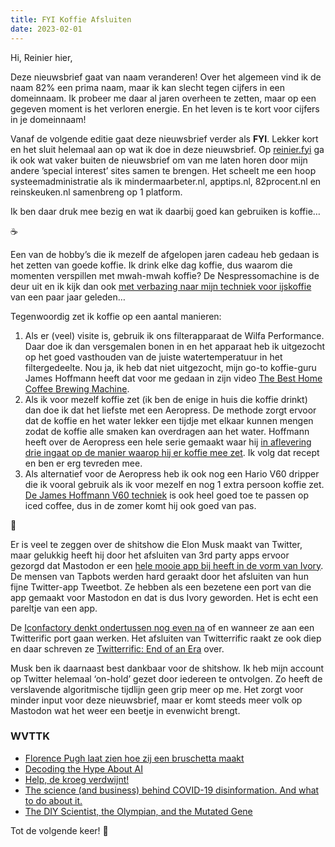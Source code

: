 ```yaml
---
title: FYI Koffie Afsluiten
date: 2023-02-01
---
```


Hi, Reinier hier,

Deze nieuwsbrief gaat van naam veranderen! Over het algemeen vind ik de naam 82% een prima naam, maar ik kan slecht tegen cijfers in een domeinnaam. Ik probeer me daar al jaren overheen te zetten, maar op een gegeven moment is het verloren energie. En het leven is te kort voor cijfers in je domeinnaam!

Vanaf de volgende editie gaat deze nieuwsbrief verder als **FYI**. Lekker kort en het sluit helemaal aan op wat ik doe in deze nieuwsbrief. Op [reinier.fyi](https://reinier.fyi) ga ik ook wat vaker buiten de nieuwsbrief om van me laten horen door mijn andere ’special interest’ sites samen te brengen. Het scheelt me een hoop systeemadministratie als ik mindermaarbeter.nl, apptips.nl, 82procent.nl en reinskeuken.nl samenbreng op 1 platform.

Ik ben daar druk mee bezig en wat ik daarbij goed kan gebruiken is koffie…

☕️

Een van de hobby’s die ik mezelf de afgelopen jaren cadeau heb gedaan is het zetten van goede koffie. Ik drink elke dag koffie, dus waarom die momenten verspillen met mwah-mwah koffie? De Nespressomachine is de deur uit en ik kijk dan ook [met verbazing naar mijn techniek voor ijskoffie](https://www.instagram.com/p/CB45rh5F5cO/c/18092439049172200/) van een paar jaar geleden…

Tegenwoordig zet ik koffie op een aantal manieren:

1. Als er (veel) visite is, gebruik ik ons filterapparaat de Wilfa Performance. Daar doe ik dan versgemalen bonen in en het apparaat heb ik uitgezocht op het goed vasthouden van de juiste watertemperatuur in het filtergedeelte. Nou ja, ik heb dat niet uitgezocht, mijn go-to koffie-guru James Hoffmann heeft dat voor me gedaan in zijn video [The Best Home Coffee Brewing Machine](https://www.youtube.com/watch?v=t8eYs2vxT-8).
2. Als ik voor mezelf koffie zet (ik ben de enige in huis die koffie drinkt) dan doe ik dat het liefste met een Aeropress. De methode zorgt ervoor dat de koffie en het water lekker een tijdje met elkaar kunnen mengen zodat de koffie alle smaken kan overdragen aan het water. Hoffmann heeft over de Aeropress een hele serie gemaakt waar hij [in aflevering drie ingaat op de manier waarop hij er koffie mee zet](https://www.youtube.com/watch?v=j6VlT_jUVPc). Ik volg dat recept en ben er erg tevreden mee.
3. Als alternatief voor de Aeropress heb ik ook nog een Hario V60 dripper die ik vooral gebruik als ik voor mezelf en nog 1 extra persoon koffie zet. [De James Hoffmann V60 techniek](https://www.youtube.com/watch?v=AI4ynXzkSQo) is ook heel goed toe te passen op iced coffee, dus in de zomer komt hij ook goed van pas.

🐘

Er is veel te zeggen over de shitshow die Elon Musk maakt van Twitter, maar gelukkig heeft hij door het afsluiten van 3rd party apps ervoor gezorgd dat Mastodon er een [hele mooie app bij heeft in de vorm van Ivory](https://tapbots.com/ivory/). De mensen van Tapbots werden hard geraakt door het afsluiten van hun fijne Twitter-app Tweetbot. Ze hebben als een bezetene een port van die app gemaakt voor Mastodon en dat is dus Ivory geworden. Het is echt een pareltje van een app.

De [Iconfactory denkt ondertussen nog even na](https://blog.iconfactory.com/2023/01/mastodonerrific/ "Masto-do or Masto-don’t?") of en wanneer ze aan een Twitterific port gaan werken. Het afsluiten van Twitterrific raakt ze ook diep en daar schreven ze [Twitterrific: End of an Era](https://blog.iconfactory.com/2023/01/twitterrific-end-of-an-era/) over.

Musk ben ik daarnaast best dankbaar voor de shitshow. Ik heb mijn account op Twitter helemaal ‘on-hold’ gezet door iedereen te ontvolgen. Zo heeft de verslavende algoritmische tijdlijn geen grip meer op me. Het zorgt voor minder input voor deze nieuwsbrief, maar er komt steeds meer volk op Mastodon wat het weer een beetje in evenwicht brengt.

### WVTTK

- [Florence Pugh laat zien hoe zij een bruschetta maakt](https://www.youtube.com/watch?v=26ixBG5LCXk)
- [Decoding the Hype About AI](https://themarkup.org/hello-world/2023/01/28/decoding-the-hype-about-ai)
- [Help, de kroeg verdwijnt!](https://jacobin.nl/help-de-kroeg-verdwijnt/)
- [The science (and business) behind COVID-19 disinformation. And what to do about it.](https://yourlocalepidemiologist.substack.com/p/the-science-and-business-behind-covid)
- [The DIY Scientist, the Olympian, and the Mutated Gene](https://www.propublica.org/article/muscular-dystrophy-patient-olympic-medalist-same-genetic-mutation)

Tot de volgende keer! 👋
